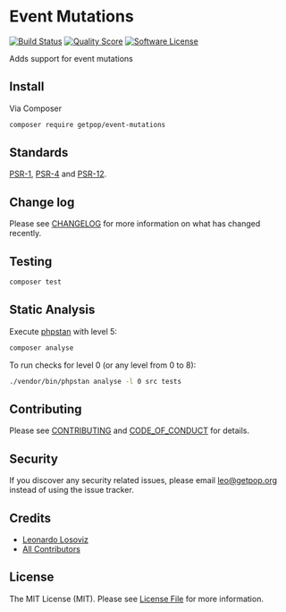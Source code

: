 # Event Mutations

[![Build Status][ico-travis]][link-travis]
[![Quality Score][ico-code-quality]][link-code-quality]
[![Software License][ico-license]](LICENSE.md)

<!--
[![Latest Version on Packagist][ico-version]][link-packagist]
[![Coverage Status][ico-scrutinizer]][link-scrutinizer]
[![Total Downloads][ico-downloads]][link-downloads]
-->

Adds support for event mutations

## Install

Via Composer

``` bash
composer require getpop/event-mutations
```

<!--
## Usage

``` php
```
-->

## Standards

[PSR-1](https://www.php-fig.org/psr/psr-1), [PSR-4](https://www.php-fig.org/psr/psr-4) and [PSR-12](https://www.php-fig.org/psr/psr-12).

## Change log

Please see [CHANGELOG](CHANGELOG.md) for more information on what has changed recently.

## Testing

``` bash
composer test
```

## Static Analysis

Execute [phpstan](https://github.com/phpstan/phpstan) with level 5:

``` bash
composer analyse
```

To run checks for level 0 (or any level from 0 to 8):

``` bash
./vendor/bin/phpstan analyse -l 0 src tests
```

## Contributing

Please see [CONTRIBUTING](CONTRIBUTING.md) and [CODE_OF_CONDUCT](CODE_OF_CONDUCT.md) for details.

## Security

If you discover any security related issues, please email leo@getpop.org instead of using the issue tracker.

## Credits

- [Leonardo Losoviz][link-author]
- [All Contributors][link-contributors]

## License

The MIT License (MIT). Please see [License File](LICENSE.md) for more information.

[ico-version]: https://img.shields.io/packagist/v/getpop/event-mutations.svg?style=flat-square
[ico-license]: https://img.shields.io/badge/license-MIT-brightgreen.svg?style=flat-square
[ico-travis]: https://img.shields.io/travis/getpop/event-mutations/master.svg?style=flat-square
[ico-scrutinizer]: https://img.shields.io/scrutinizer/coverage/g/getpop/event-mutations.svg?style=flat-square
[ico-code-quality]: https://img.shields.io/scrutinizer/g/getpop/event-mutations.svg?style=flat-square
[ico-downloads]: https://img.shields.io/packagist/dt/getpop/event-mutations.svg?style=flat-square

[link-packagist]: https://packagist.org/packages/getpop/event-mutations
[link-travis]: https://travis-ci.org/getpop/event-mutations
[link-scrutinizer]: https://scrutinizer-ci.com/g/getpop/event-mutations/code-structure
[link-code-quality]: https://scrutinizer-ci.com/g/getpop/event-mutations
[link-downloads]: https://packagist.org/packages/getpop/event-mutations
[link-author]: https://github.com/leoloso
[link-contributors]: ../../contributors
